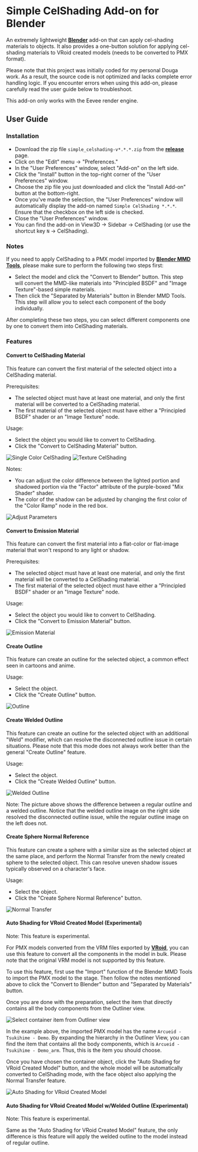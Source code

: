 # Simple CelShading Add-on for Blender

An extremely lightweight [**Blender**](https://www.blender.org) add-on that can apply cel-shading materials to objects. It also provides a one-button solution for applying cel-shading materials to VRoid created models (needs to be converted to PMX format).

Please note that this project was initially coded for my personal Douga work. As a result, the source code is not optimized and lacks complete error handling logic. If you encounter errors when using this add-on, please carefully read the user guide below to troubleshoot.

This add-on only works with the Eevee render engine.

## User Guide

### Installation
- Download the zip file `simple_celshading-v*.*.*.zip` from the [**release**](https://github.com/Xiaohan-Tian/celshading/releases) page.
- Click on the "Edit" menu -> "Preferences."
- In the "User Preferences" window, select "Add-on" on the left side.
- Click the "Install" button in the top-right corner of the "User Preferences" window.
- Choose the zip file you just downloaded and click the "Install Add-on" button at the bottom-right.
- Once you've made the selection, the "User Preferences" window will automatically display the add-on named `Simple CelShading *.*.*`. Ensure that the checkbox on the left side is checked.
- Close the "User Preferences" window.
- You can find the add-on in View3D -> Sidebar -> CelShading (or use the shortcut key `N` -> CelShading).

### Notes
If you need to apply CelShading to a PMX model imported by [**Blender MMD Tools**](https://github.com/UuuNyaa/blender_mmd_tools/tree/main), please make sure to perform the following two steps first:
- Select the model and click the "Convert to Blender" button. This step will convert the MMD-like materials into "Principled BSDF" and "Image Texture"-based simple materials.
- Then click the "Separated by Materials" button in Blender MMD Tools. This step will allow you to select each component of the body individually.

After completing these two steps, you can select different components one by one to convert them into CelShading materials.

### Features

#### Convert to CelShading Material

This feature can convert the first material of the selected object into a CelShading material.

Prerequisites:

- The selected object must have at least one material, and only the first material will be converted to a CelShading material.
- The first material of the selected object must have either a "Principled BSDF" shader or an "Image Texture" node.

Usage:

- Select the object you would like to convert to CelShading.
- Click the "Convert to CelShading Material" button.

![Single Color CelShading](res/guide-01-convert-to-celshading-color.png?raw=true "Single Color CelShading")
![Texture CelShading](res/guide-01-convert-to-celshading-texture.png?raw=true "Texture CelShading")

Notes:

- You can adjust the color difference between the lighted portion and shadowed portion via the "Factor" attribute of the purple-boxed "Mix Shader" shader.
- The color of the shadow can be adjusted by changing the first color of the "Color Ramp" node in the red box.

![Adjust Parameters](res/guide-01-adjust-parameters.png?raw=true "Adjust Parameters")

#### Convert to Emission Material

This feature can convert the first material into a flat-color or flat-image material that won't respond to any light or shadow.

Prerequisites:

- The selected object must have at least one material, and only the first material will be converted to a CelShading material.
- The first material of the selected object must have either a "Principled BSDF" shader or an "Image Texture" node.

Usage:

- Select the object you would like to convert to CelShading.
- Click the "Convert to Emission Material" button.

![Emission Material](res/guide-02-emission.png?raw=true "Emission Material")

#### Create Outline

This feature can create an outline for the selected object, a common effect seen in cartoons and anime.

Usage:

- Select the object.
- Click the "Create Outline" button.

![Outline](res/guide-03-outline.png?raw=true "Outline")

#### Create Welded Outline

This feature can create an outline for the selected object with an additional "Weld" modifier, which can resolve the disconnected outline issue in certain situations. Please note that this mode does not always work better than the general "Create Outline" feature.

Usage:

- Select the object.
- Click the "Create Welded Outline" button.

![Welded Outline](res/guide-04-welded-outline.png?raw=true "Welded Outline")

Note: The picture above shows the difference between a regular outline and a welded outline. Notice that the welded outline image on the right side resolved the disconnected outline issue, while the regular outline image on the left does not.

#### Create Sphere Normal Reference

This feature can create a sphere with a similar size as the selected object at the same place, and perform the Normal Transfer from the newly created sphere to the selected object. This can resolve uneven shadow issues typically observed on a character's face.

Usage:

- Select the object.
- Click the "Create Sphere Normal Reference" button.

![Normal Transfer](res/guide-05-normal-transfer.png?raw=true "Normal Transfer")

#### Auto Shading for VRoid Created Model (Experimental)

Note: This feature is experimental.

For PMX models converted from the VRM files exported by [**VRoid**](https://vroid.com/en/studio), you can use this feature to convert all the components in the model in bulk. Please note that the original VRM model is not supported by this feature.

To use this feature, first use the "Import" function of the Blender MMD Tools to import the PMX model to the stage. Then follow the notes mentioned above to click the "Convert to Blender" button and "Separated by Materials" button.

Once you are done with the preparation, select the item that directly contains all the body components from the Outliner view.

![Select container item from Outliner view](res/06-vroid-pmx-hierarchy.png?raw=true "Select container item from Outliner view")

In the example above, the imported PMX model has the name `Arcueid - Tsukihime - Demo`. By expanding the hierarchy in the Outliner View, you can find the item that contains all the body components, which is `Arcueid - Tsukihime - Demo_arm`. Thus, this is the item you should choose.

Once you have chosen the container object, click the "Auto Shading for VRoid Created Model" button, and the whole model will be automatically converted to CelShading mode, with the face object also applying the Normal Transfer feature.

![Auto Shading for VRoid Created Model](res/guide-06-result.png?raw=true "Auto Shading for VRoid Created Model")

#### Auto Shading for VRoid Created Model w/Welded Outline (Experimental)

Note: This feature is experimental.

Same as the "Auto Shading for VRoid Created Model" feature, the only difference is this feature will apply the welded outline to the model instead of regular outline.
